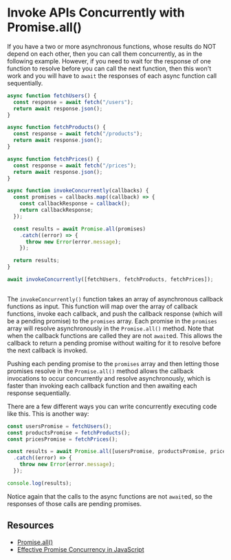 # Invoke APIs Concurrently with Promise.all()

If you have a two or more asynchronous functions, whose results do NOT depend on each other, then you can call them concurrently, as in the following example. However, if you need to wait for the response of one function to resolve before you can call the next function, then this won't work and you will have to `await` the responses of each async function call sequentially.

```js
async function fetchUsers() {
  const response = await fetch("/users");
  return await response.json();
}

async function fetchProducts() {
  const response = await fetch("/products");
  return await response.json();
}

async function fetchPrices() {
  const response = await fetch("/prices");
  return await response.json();
}

async function invokeConcurrently(callbacks) {
  const promises = callbacks.map((callback) => {
    const callbackResponse = callback();
    return callbackResponse;
  });

  const results = await Promise.all(promises)
    .catch((error) => {
      throw new Error(error.message);
    });

  return results;
}

await invokeConcurrently([fetchUsers, fetchProducts, fetchPrices]);
 
```

The `invokeConcurrently()` function takes an array of asynchronous callback functions as input. This function will map over the array of callback functions, invoke each callback, and push the callback response (which will be a pending promise) to the `promises` array. Each promise in the `promises` array will resolve asynchronously in the `Promise.all()` method. Note that when the callback functions are called they are not `await`ed. This allows the callback to return a pending promise without waiting for it to resolve before the next callback is invoked.

Pushing each pending promise to the `promises` array and then letting those promises resolve in the `Promise.all()` method allows the callback invocations to occur concurrently and resolve asynchronously, which is faster than invoking each callback function and then awaiting each response sequentially.

There are a few different ways you can write concurrently executing code like this. This is another way:

```js
const usersPromise = fetchUsers();
const productsPromise = fetchProducts();
const pricesPromise = fetchPrices();

const results = await Promise.all([usersPromise, productsPromise, pricesPromise])
  .catch((error) => {
    throw new Error(error.message);
  });

console.log(results);
```

Notice again that the calls to the async functions are not `await`ed, so the responses of those calls are pending promises.

## Resources

* [Promise.all()](https://developer.mozilla.org/en-US/docs/Web/JavaScript/Reference/Global_Objects/Promise/all)
* [Effective Promise Concurrency in JavaScript](https://www.builder.io/blog/promises)
